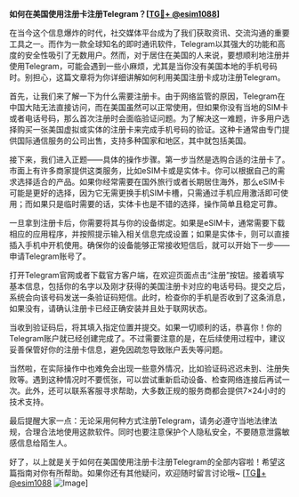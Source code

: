 **如何在美国使用注册卡注册Telegram？[[TG💪+ @esim1088](https://t.me/s/esim1088)]**

在当今这个信息爆炸的时代，社交媒体平台成为了我们获取资讯、交流沟通的重要工具之一。而作为一款全球知名的即时通讯软件，Telegram以其强大的功能和高度的安全性吸引了无数用户。然而，对于居住在美国的人来说，要想顺利地注册并使用Telegram，可能会遇到一些小麻烦，尤其是当你没有美国本地的手机号码时。别担心，这篇文章将为你详细讲解如何利用美国注册卡成功注册Telegram。

首先，让我们来了解一下为什么需要注册卡。由于网络监管的原因，Telegram在中国大陆无法直接访问，而在美国虽然可以正常使用，但如果你没有当地的SIM卡或者电话号码，那么首次注册时会面临验证问题。为了解决这一难题，许多用户选择购买一张美国虚拟或实体的注册卡来完成手机号码的验证。这种卡通常由专门提供国际通信服务的公司出售，支持多种国家和地区，其中就包括美国。

接下来，我们进入正题——具体的操作步骤。第一步当然是选购合适的注册卡了。市面上有许多商家提供这类服务，比如eSIM卡或是实体卡。你可以根据自己的需求选择适合的产品。如果你经常需要在国外旅行或者长期居住海外，那么eSIM卡可能是更好的选择，因为它无需更换手机SIM卡槽，只需通过手机应用激活即可使用；而如果只是临时需要的话，实体卡也是不错的选择，操作简单且稳定可靠。

一旦拿到注册卡后，你需要将其与你的设备绑定。如果是eSIM卡，通常需要下载相应的应用程序，并按照提示输入相关信息完成设置；如果是实体卡，则可以直接插入手机中开机使用。确保你的设备能够正常接收短信后，就可以开始下一步——申请Telegram账号了。

打开Telegram官网或者下载官方客户端，在欢迎页面点击“注册”按钮。接着填写基本信息，包括你的名字以及刚才获得的美国注册卡对应的电话号码。提交之后，系统会向该号码发送一条验证码短信。此时，检查你的手机是否收到了这条消息，如果没有，请确认注册卡已经正确安装并且处于联网状态。

当收到验证码后，将其填入指定位置并提交。如果一切顺利的话，恭喜你！你的Telegram账户就已经创建完成了。不过需要注意的是，在后续使用过程中，建议妥善保管好你的注册卡信息，避免因疏忽导致账户丢失等问题。

当然啦，在实际操作中也难免会出现一些意外情况，比如验证码迟迟未到、注册失败等。遇到这种情况时不要慌张，可以尝试重新启动设备、检查网络连接后再试一次。此外，还可以联系客服寻求帮助，大多数正规的服务商都会提供7×24小时的技术支持。

最后提醒大家一点：无论采用何种方式注册Telegram，请务必遵守当地法律法规，合理合法地使用这款软件。同时也要注意保护个人隐私安全，不要随意泄露敏感信息给陌生人。

好了，以上就是关于如何在美国使用注册卡注册Telegram的全部内容啦！希望这篇指南对你有所帮助。如果你还有其他疑问，欢迎随时留言讨论哦~ [[TG💪+ @esim1088](https://t.me/s/esim1088) ![Image](https://i.postimg.cc/4NQfJmqS/Snipaste-2025-05-13-00-14-12.png)]